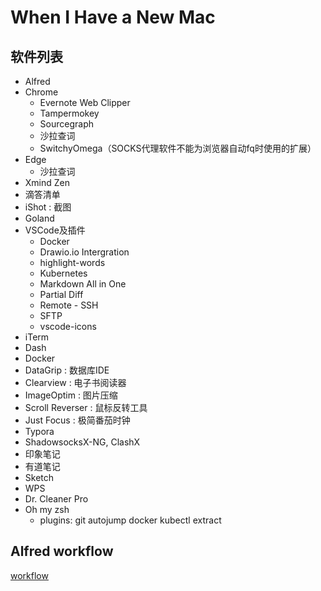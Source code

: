 When I Have a New Mac
==============


## 软件列表

- Alfred
- Chrome
  - Evernote Web Clipper
  - Tampermokey
  - Sourcegraph
  - 沙拉查词
  - SwitchyOmega（SOCKS代理软件不能为浏览器自动fq时使用的扩展）
- Edge
  - 沙拉查词
- Xmind Zen
- 滴答清单
- iShot : 截图
- Goland
- VSCode及插件
  - Docker
  - Drawio.io Intergration
  - highlight-words
  - Kubernetes
  - Markdown All in One
  - Partial Diff
  - Remote - SSH 
  - SFTP
  - vscode-icons
- iTerm
- Dash
- Docker
- DataGrip : 数据库IDE
- Clearview : 电子书阅读器 
- ImageOptim : 图片压缩
- Scroll Reverser : 鼠标反转工具
- Just Focus : 极简番茄时钟
- Typora
- ShadowsocksX-NG, ClashX
- 印象笔记
- 有道笔记
- Sketch
- WPS
- Dr. Cleaner Pro
- Oh my zsh
  - plugins: git autojump docker kubectl extract 

## Alfred workflow

[workflow](./alfred-workflow)